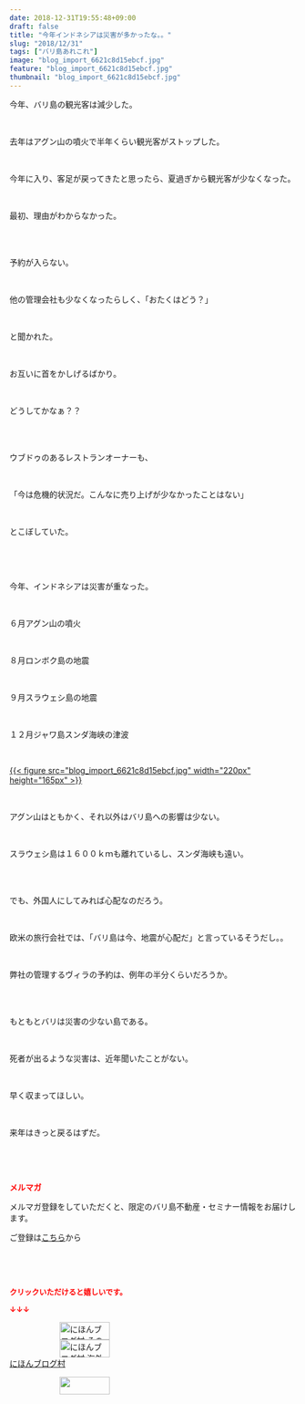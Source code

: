 ```yaml
---
date: 2018-12-31T19:55:48+09:00
draft: false
title: "今年インドネシアは災害が多かったな。。"
slug: "2018/12/31"
tags: ["バリ島あれこれ"]
image: "blog_import_6621c8d15ebcf.jpg"
feature: "blog_import_6621c8d15ebcf.jpg"
thumbnail: "blog_import_6621c8d15ebcf.jpg"
---
```

<p>今年、バリ島の観光客は減少した。</p><p> </p><p>去年はアグン山の噴火で半年くらい観光客がストップした。</p><p> </p><p>今年に入り、客足が戻ってきたと思ったら、夏過ぎから観光客が少なくなった。</p><p> </p><p>最初、理由がわからなかった。</p><p> </p><p><br/>予約が入らない。</p><p> </p><p>他の管理会社も少なくなったらしく、「おたくはどう？」</p><p> </p><p>と聞かれた。</p><p> </p><p>お互いに首をかしげるばかり。</p><p> </p><p>どうしてかなぁ？？</p><p> </p><p><br/>ウブドゥのあるレストランオーナーも、</p><p> </p><p>「今は危機的状況だ。こんなに売り上げが少なかったことはない」</p><p> </p><p>とこぼしていた。</p><p> </p><p> </p><p>今年、インドネシアは災害が重なった。</p><p> </p><p>６月アグン山の噴火</p><p> </p><p>８月ロンボク島の地震</p><p> </p><p>９月スラウェシ島の地震</p><p> </p><p>１２月ジャワ島スンダ海峡の津波</p><p> </p><p><a href="blog_import_6621c8d15ebcf.jpg">{{< figure src="blog_import_6621c8d15ebcf.jpg" width="220px" height="165px" >}}</a></p><p> </p><p>アグン山はともかく、それ以外はバリ島への影響は少ない。</p><p> </p><p>スラウェシ島は１６００ｋｍも離れているし、スンダ海峡も遠い。</p><p> </p><p><br/>でも、外国人にしてみれば心配なのだろう。</p><p> </p><p>欧米の旅行会社では、「バリ島は今、地震が心配だ」と言っているそうだし。。</p><p> </p><p>弊社の管理するヴィラの予約は、例年の半分くらいだろうか。</p><p> </p><p><br/>もともとバリは災害の少ない島である。</p><p> </p><p>死者が出るような災害は、近年聞いたことがない。</p><p> </p><p>早く収まってほしい。</p><p> </p><p>来年はきっと戻るはずだ。</p><p> </p><p> </p><p><span style="font-weight: bold;"><span style="color: rgb(255, 0, 0);">メルマガ</span></span></p><p>メルマガ登録をしていただくと、限定のバリ島不動産・セミナー情報をお届けします。</p><p>ご登録は<a href="f9eeVI" target="_blank">こちら</a>から</p><p style="text-align: center;"> </p><p style="text-align: center;"> </p><p><font color="#ff0000" size="2"><strong>クリックいただけると嬉しいです。</strong></font></p><p><font color="#ff0000" size="2"><strong>↓↓↓</strong></font></p><p><a href="ranking.html?p_cid=01260127" id="&amp;blogmura_banner" target="_blank"><img alt="にほんブログ村 その他生活ブログ 不動産投資へ" border="0" height="31" src="data:image/svg+xml;charset=utf-8,%3Csvg%20xmlns%3D%22http%3A%2F%2Fwww.w3.org%2F2000%2Fsvg%22%20title%3D%22Placeholder%20for%20Images%22%20role%3D%22presentation%22%20viewBox%3D%220%200%2088%2031%22%20%2F%3E" width="88" data-src="https://img-proxy.blog-video.jp/images?url=http%3A%2F%2Flife.blogmura.com%2Fhudousantoushi%2Fimg%2Fhudousantoushi88_31.gif" style="aspect-ratio: auto 88 / 31;"/><noscript><img alt="にほんブログ村 その他生活ブログ 不動産投資へ" border="0" height="31" src="https://img-proxy.blog-video.jp/images?url=http%3A%2F%2Flife.blogmura.com%2Fhudousantoushi%2Fimg%2Fhudousantoushi88_31.gif" width="88"></noscript></a><br/><a href="ranking.html?p_cid=01260127" target="_blank"><img alt="にほんブログ村 海外生活ブログ バリ島情報へ" border="0" height="31" src="data:image/svg+xml;charset=utf-8,%3Csvg%20xmlns%3D%22http%3A%2F%2Fwww.w3.org%2F2000%2Fsvg%22%20title%3D%22Placeholder%20for%20Images%22%20role%3D%22presentation%22%20viewBox%3D%220%200%2088%2031%22%20%2F%3E" width="88" data-src="https://img-proxy.blog-video.jp/images?url=http%3A%2F%2Foverseas.blogmura.com%2Fbali%2Fimg%2Fbali88_31.gif" style="aspect-ratio: auto 88 / 31;"/><noscript><img alt="にほんブログ村 海外生活ブログ バリ島情報へ" border="0" height="31" src="https://img-proxy.blog-video.jp/images?url=http%3A%2F%2Foverseas.blogmura.com%2Fbali%2Fimg%2Fbali88_31.gif" width="88"></noscript></a><br/><a href="ranking.html?p_cid=01260127" target="_blank">にほんブログ村</a></p><p><a href="link.php?1804582" title="人気ブログランキングへ"><img border="0" height="31" src="data:image/svg+xml;charset=utf-8,%3Csvg%20xmlns%3D%22http%3A%2F%2Fwww.w3.org%2F2000%2Fsvg%22%20title%3D%22Placeholder%20for%20Images%22%20role%3D%22presentation%22%20viewBox%3D%220%200%2088%2031%22%20%2F%3E" width="88" data-src="https://blog.with2.net/img/banner/banner_22.gif" style="aspect-ratio: auto 88 / 31;"/><noscript><img border="0" height="31" src="https://blog.with2.net/img/banner/banner_22.gif" width="88"></noscript></a></p><p> </p>

